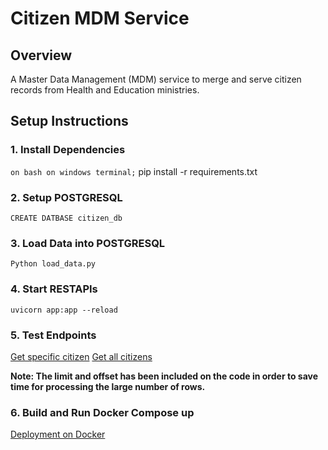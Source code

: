 # Citizen MDM Service

## Overview
A Master Data Management (MDM) service to merge and serve citizen records from Health and Education ministries.

## Setup Instructions

### 1. Install Dependencies
 ```on bash on windows terminal;```
pip install -r requirements.txt

### 2. Setup POSTGRESQL 
`CREATE DATBASE citizen_db`

### 3. Load Data into POSTGRESQL 
`Python load_data.py` 

### 4. Start RESTAPIs 
`uvicorn app:app --reload` 

### 5. Test Endpoints 

[Get specific citizen](http://127.0.0.1:8000/docs#/default/get_citizen_citizens__citizen_id__get)
[Get all citizens](http://127.0.0.1:8000/docs#/default/list_citizens_citizens_get)

**Note: The limit and offset has been included on the code in order to save time for processing the large number of rows.**

### 6. Build and Run Docker Compose up

[Deployment on Docker](http://0.0.0.0:8000/docs)


